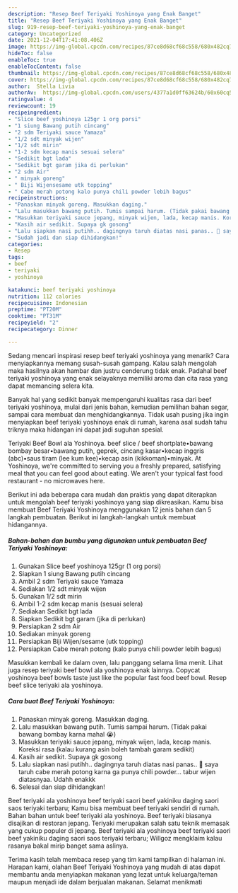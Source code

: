 ```yaml
---
description: "Resep Beef Teriyaki Yoshinoya yang Enak Banget"
title: "Resep Beef Teriyaki Yoshinoya yang Enak Banget"
slug: 919-resep-beef-teriyaki-yoshinoya-yang-enak-banget
category: Uncategorized
date: 2021-12-04T17:41:08.406Z
image: https://img-global.cpcdn.com/recipes/87ce8d68cf68c558/680x482cq70/beef-teriyaki-yoshinoya-foto-resep-utama.jpg
hideToc: false
enableToc: true
enableTocContent: false
thumbnail: https://img-global.cpcdn.com/recipes/87ce8d68cf68c558/680x482cq70/beef-teriyaki-yoshinoya-foto-resep-utama.jpg
cover: https://img-global.cpcdn.com/recipes/87ce8d68cf68c558/680x482cq70/beef-teriyaki-yoshinoya-foto-resep-utama.jpg
author:  Stella Livia
authorAv:  https://img-global.cpcdn.com/users/4377a1d0ff63624b/60x60cq50/avatar.jpg
ratingvalue: 4
reviewcount: 19
recipeingredient:
- "Slice beef yoshinoya 125gr 1 org porsi"
- "1 siung Bawang putih cincang"
- "2 sdm Teriyaki sauce Yamaza"
- "1/2 sdt minyak wijen"
- "1/2 sdt mirin"
- "1-2 sdm kecap manis sesuai selera"
- "Sedikit bgt lada"
- "Sedikit bgt garam jika di perlukan"
- "2 sdm Air"
- " minyak goreng"
- " Biji Wijensesame utk topping"
- " Cabe merah potong kalo punya chili powder lebih bagus"
recipeinstructions:
- "Panaskan minyak goreng. Masukkan daging."
- "Lalu masukkan bawang putih. Tumis sampai harum. (Tidak pakai bawang bombay karna mahal 😭)"
- "Masukkan teriyaki sauce jepang, minyak wijen, lada, kecap manis. Koreksi rasa (kalau kurang asin boleh tambah garam sedikit)"
- "Kasih air sedikit. Supaya gk gosong"
- "Lalu siapkan nasi putihh.. dagingnya taruh diatas nasi panas.. 🥰 saya taruh cabe merah potong karna ga punya chili powder... tabur wijen diatasnyaa. Udahh enakkk"
- "Sudah jadi dan siap dihidangkan!"
categories:
- Resep
tags:
- beef
- teriyaki
- yoshinoya

katakunci: beef teriyaki yoshinoya 
nutrition: 112 calories
recipecuisine: Indonesian
preptime: "PT20M"
cooktime: "PT31M"
recipeyield: "2"
recipecategory: Dinner

---
```



Sedang mencari inspirasi resep beef teriyaki yoshinoya yang menarik? Cara menyiapkannya memang susah-susah gampang. Kalau salah mengolah maka hasilnya akan hambar dan justru cenderung tidak enak. Padahal beef teriyaki yoshinoya yang enak selayaknya memiliki aroma dan cita rasa yang dapat memancing selera kita.


Banyak hal yang sedikit banyak mempengaruhi kualitas rasa dari beef teriyaki yoshinoya, mulai dari jenis bahan, kemudian pemilihan bahan segar, sampai cara membuat dan menghidangkannya. Tidak usah pusing jika ingin menyiapkan beef teriyaki yoshinoya enak di rumah, karena asal sudah tahu triknya maka hidangan ini dapat jadi suguhan spesial.

Teriyaki Beef Bowl ala Yoshinoya. beef slice / beef shortplate•bawang bombay besar•bawang putih, geprek, cincang kasar•kecap inggris (abc)•saus tiram (lee kum kee)•kecap asin (kikkoman)•minyak. At Yoshinoya, we&#39;re committed to serving you a freshly prepared, satisfying meal that you can feel good about eating. We aren&#39;t your typical fast food restaurant - no microwaves here.


Berikut ini ada beberapa cara mudah dan praktis yang dapat diterapkan untuk mengolah beef teriyaki yoshinoya yang siap dikreasikan. Kamu bisa membuat Beef Teriyaki Yoshinoya menggunakan 12 jenis bahan dan 5 langkah pembuatan. Berikut ini langkah-langkah untuk membuat hidangannya.

<!--inarticleads1-->

##### Bahan-bahan dan bumbu yang digunakan untuk pembuatan Beef Teriyaki Yoshinoya:

1. Gunakan Slice beef yoshinoya 125gr (1 org porsi)
1. Siapkan 1 siung Bawang putih cincang
1. Ambil 2 sdm Teriyaki sauce Yamaza
1. Sediakan 1/2 sdt minyak wijen
1. Gunakan 1/2 sdt mirin
1. Ambil 1-2 sdm kecap manis (sesuai selera)
1. Sediakan Sedikit bgt lada
1. Siapkan Sedikit bgt garam (jika di perlukan)
1. Persiapkan 2 sdm Air
1. Sediakan  minyak goreng
1. Persiapkan  Biji Wijen/sesame (utk topping)
1. Persiapkan  Cabe merah potong (kalo punya chili powder lebih bagus)


Masukkan kembali ke dalam oven, lalu panggang selama lima menit. Lihat juga resep teriyaki beef bowl ala yoshinoya enak lainnya. Copycat yoshinoya beef bowls taste just like the popular fast food beef bowl. Resep beef slice teriyaki ala yoshinoya. 

<!--inarticleads2-->

##### Cara buat Beef Teriyaki Yoshinoya:

1. Panaskan minyak goreng. Masukkan daging.
1. Lalu masukkan bawang putih. Tumis sampai harum. (Tidak pakai bawang bombay karna mahal 😭)
1. Masukkan teriyaki sauce jepang, minyak wijen, lada, kecap manis. Koreksi rasa (kalau kurang asin boleh tambah garam sedikit)
1. Kasih air sedikit. Supaya gk gosong
1. Lalu siapkan nasi putihh.. dagingnya taruh diatas nasi panas.. 🥰 saya taruh cabe merah potong karna ga punya chili powder... tabur wijen diatasnyaa. Udahh enakkk
1. Selesai dan siap dihidangkan!

Beef teriyaki ala yoshinoya beef teriyaki saori beef yakiniku daging saori saos teriyaki terbaru; Kamu bisa membuat beef teriyaki sendiri di rumah. Bahan bahan untuk beef teriyaki ala yoshinoya. Beef teriyaki biasanya disajikan di restoran jepang. Teriyaki merupakan salah satu teknik memasak yang cukup populer di jepang. Beef teriyaki ala yoshinoya beef teriyaki saori beef yakiniku daging saori saos teriyaki terbaru; Willgoz mengklaim kalau rasanya bakal mirip banget sama aslinya. 

Terima kasih telah membaca resep yang tim kami tampilkan di halaman ini. Harapan kami, olahan Beef Teriyaki Yoshinoya yang mudah di atas dapat membantu anda menyiapkan makanan yang lezat untuk keluarga/teman maupun menjadi ide dalam berjualan makanan. Selamat menikmati
